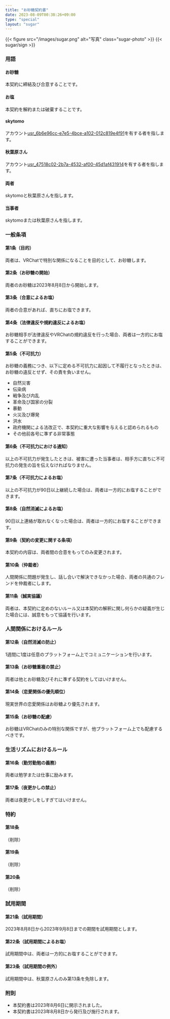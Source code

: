 ```yaml
---
title: "お砂糖契約書"
date: 2023-08-09T00:38:26+09:00
type: "special"
layout: "sugar"
---
```


{{< figure src="/images/sugar.png" alt="写真" class="sugar-photo" >}}
{{< sugar/sign >}}

### 用語

#### お砂糖

本契約に締結及び合意することです。

#### お塩

本契約を解約または破棄することです。

#### skytomo

アカウント[usr_6b6e96cc-e7e5-4bce-a102-012c819e4f91](https://vrchat.com/home/user/usr_6b6e96cc-e7e5-4bce-a102-012c819e4f91)を有する者を指します。

#### 秋葉原さん

アカウント[usr_47518c02-2b7a-4532-af00-45d1af431914](https://vrchat.com/home/user/usr_47518c02-2b7a-4532-af00-45d1af431914)を有する者を指します。

#### 両者

skytomoと秋葉原さんを指します。

#### 当事者

skytomoまたは秋葉原さんを指します。

### 一般条項

#### 第1条（目的）

両者は、VRChatで特別な関係になることを目的として、お砂糖します。

#### 第2条（お砂糖の開始）

両者のお砂糖は2023年8月8日から開始します。

#### 第3条（合意によるお塩）

両者の合意があれば、直ちにお塩できます。

#### 第4条（法律違反や規約違反によるお塩）

お砂糖相手が法律違反やVRChatの規約違反を行った場合、両者は一方的にお塩することができます。

#### 第5条（不可抗力）

お砂糖の義務につき、以下に定める不可抗力に起因して不履行となったときは、お砂糖の違反とせず、その責を負いません。

- 自然災害
- 伝染病
- 戦争及び内乱
- 革命及び国家の分裂
- 暴動
- 火災及び爆発
- 洪水
- 政府機関による法改正で、本契約に重大な影響を与えると認められるもの
- その他前各号に準ずる非常事態

#### 第6条（不可抗力における通知）

以上の不可抗力が発生したときは、被害に遭った当事者は、相手方に直ちに不可抗力の発生の旨を伝えなければなりません。

#### 第7条（不可抗力によるお塩）

以上の不可抗力が90日以上継続した場合は、両者は一方的にお塩することができます。

#### 第8条（自然消滅によるお塩）

90日以上連絡が取れなくなった場合は、両者は一方的にお塩することができます。

#### 第9条（契約の変更に関する条項）

本契約の内容は、両者間の合意をもってのみ変更されます。

#### 第10条（仲裁者）

人間関係に問題が発生し、話し合いで解決できなかった場合、両者の共通のフレンドを仲裁者にします。

#### 第11条（誠実協議）

両者は、本契約に定めのないルール又は本契約の解釈に関し何らかの疑義が生じた場合には、誠意をもって協議を行います。

### 人間関係におけるルール

#### 第12条（自然消滅の防止）

1週間に1度は任意のプラットフォーム上でコミュニケーションを行います。

#### 第13条（お砂糖重複の禁止）

両者は他とお砂糖及びそれに準ずる契約をしてはいけません。

#### 第14条（恋愛関係の優先順位）

現実世界の恋愛関係はお砂糖より優先されます。

#### 第15条（お砂糖の配慮）

お砂糖はVRChatのみの特別な関係ですが、他プラットフォーム上でも配慮するべきです。

### 生活リズムにおけるルール

#### 第16条（勤労勤勉の義務）

両者は勉学または仕事に励みます。

#### 第17条（夜更かしの禁止）

両者は夜更かしをしすぎてはいけません。

### 特約

#### 第18条

（削除）

#### 第19条

（削除）

#### 第20条

（削除）

### 試用期間

#### 第21条（試用期間）

2023年8月8日から2023年9月8日までの期間を試用期間とします。

#### 第22条（試用期間によるお塩）

試用期間中は、両者は一方的にお塩することができます。

#### 第23条（試用期間の例外）

試用期間中は、秋葉原さんのみ第13条を免除します。

### 附則

- 本契約書は2023年8月6日に開示されました。
- 本契約書は2023年8月8日から発行及び施行されます。
